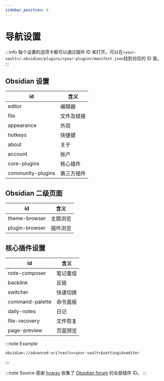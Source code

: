 ```yaml
---
sidebar_position: 6
---
```


# 导航设置

:::info
每个设置的选项卡都可以通过插件 ID 来打开。可以在`<your-vault>/.obsidian/plugins/<your-plugin>/manifest.json`找到对应的 ID 值。
:::

## Obsidian 设置

| id                | 含义       |
| ----------------- | ---------- |
| editor            | 编辑器     |
| file              | 文件及链接 |
| appearance        | 外观       |
| hotkeys           | 快捷键     |
| about             | 关于       |
| account           | 账户       |
| core-plugins      | 核心插件   |
| community-plugins | 第三方插件 |

## Obsidian 二级页面

| id             | 含义     |
| -------------- | -------- |
| theme-browser  | 主题浏览 |
| plugin-browser | 插件浏览 |

## 核心插件设置

| id              | 含义     |
| --------------- | -------- |
| note-composer   | 笔记重组 |
| backlink        | 反链     |
| switcher        | 快速切换 |
| command-palette | 命令面板 |
| daily-notes     | 日记     |
| file-recovery   | 文件恢复 |
| page-preview    | 页面预览 |

:::note Example

```uri
obsidian://advanced-uri?vault=<your-vault>&settingid=editor
```

:::

:::note Source
感谢 [hyaray](https://github.com/hyaray) 收集了 [Obsidian forum](https://forum-zh.obsidian.md/t/topic/7365) 的全部插件 ID。
:::
